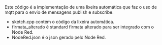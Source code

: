 Este código é a implementação de uma lixeira automática que faz o uso de mqtt 
para o envio de mensagens publish e subscribe.

- sketch.cpp contém o código da lixeira automática.
- firmata_alterado é standard firmata alterado para ser integrado com o Node Red.
- NodeRed.json é o json gerado pelo Node Red.

